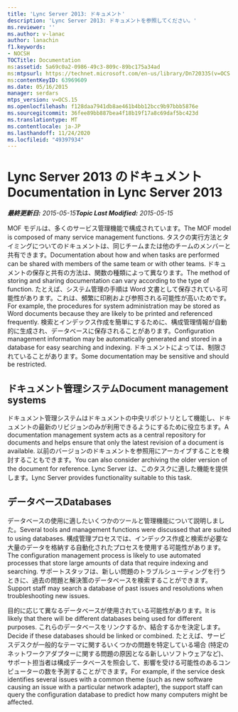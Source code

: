 ```yaml
---
title: 'Lync Server 2013: ドキュメント'
description: 'Lync Server 2013: ドキュメントを参照してください。'
ms.reviewer: ''
ms.author: v-lanac
author: lanachin
f1.keywords:
- NOCSH
TOCTitle: Documentation
ms:assetid: 5a69c0a2-0986-49c3-809c-89bc175a34ad
ms:mtpsurl: https://technet.microsoft.com/en-us/library/Dn720335(v=OCS.15)
ms:contentKeyID: 63969609
ms.date: 05/16/2015
manager: serdars
mtps_version: v=OCS.15
ms.openlocfilehash: f128daa7941db8ae461b4bb12bcc9b97bbb5876e
ms.sourcegitcommit: 36fee89bb887bea4f18b19f17a8c69daf5bc423d
ms.translationtype: MT
ms.contentlocale: ja-JP
ms.lasthandoff: 11/24/2020
ms.locfileid: "49397934"
---
```

# <a name="documentation-in-lync-server-2013"></a><span data-ttu-id="c5c8b-103">Lync Server 2013 のドキュメント</span><span class="sxs-lookup"><span data-stu-id="c5c8b-103">Documentation in Lync Server 2013</span></span>

<div data-xmlns="http://www.w3.org/1999/xhtml">

<div class="topic" data-xmlns="http://www.w3.org/1999/xhtml" data-msxsl="urn:schemas-microsoft-com:xslt" data-cs="https://msdn.microsoft.com/">

<div data-asp="https://msdn2.microsoft.com/asp">



</div>

<div id="mainSection">

<div id="mainBody"><span data-ttu-id="c5c8b-104">

<span> </span></span><span class="sxs-lookup"><span data-stu-id="c5c8b-104">

<span> </span></span></span>

<span data-ttu-id="c5c8b-105">_**最終更新日:** 2015-05-15_</span><span class="sxs-lookup"><span data-stu-id="c5c8b-105">_**Topic Last Modified:** 2015-05-15_</span></span>

<span data-ttu-id="c5c8b-106">MOF モデルは、多くのサービス管理機能で構成されています。</span><span class="sxs-lookup"><span data-stu-id="c5c8b-106">The MOF model is composed of many service management functions.</span></span> <span data-ttu-id="c5c8b-107">タスクの実行方法とタイミングについてのドキュメントは、同じチームまたは他のチームのメンバーと共有できます。</span><span class="sxs-lookup"><span data-stu-id="c5c8b-107">Documentation about how and when tasks are performed can be shared with members of the same team or with other teams.</span></span> <span data-ttu-id="c5c8b-108">ドキュメントの保存と共有の方法は、関数の種類によって異なります。</span><span class="sxs-lookup"><span data-stu-id="c5c8b-108">The method of storing and sharing documentation can vary according to the type of function.</span></span> <span data-ttu-id="c5c8b-109">たとえば、システム管理の手順は Word 文書として保存されている可能性があります。これは、頻繁に印刷および参照される可能性が高いためです。</span><span class="sxs-lookup"><span data-stu-id="c5c8b-109">For example, the procedures for system administration may be stored as Word documents because they are likely to be printed and referenced frequently.</span></span> <span data-ttu-id="c5c8b-110">検索とインデックス作成を簡単にするために、構成管理情報が自動的に生成され、データベースに保存されることがあります。</span><span class="sxs-lookup"><span data-stu-id="c5c8b-110">Configuration management information may be automatically generated and stored in a database for easy searching and indexing.</span></span> <span data-ttu-id="c5c8b-111">ドキュメントによっては、制限されていることがあります。</span><span class="sxs-lookup"><span data-stu-id="c5c8b-111">Some documentation may be sensitive and should be restricted.</span></span>

<div>

## <a name="document-management-systems"></a><span data-ttu-id="c5c8b-112">ドキュメント管理システム</span><span class="sxs-lookup"><span data-stu-id="c5c8b-112">Document management systems</span></span>

<span data-ttu-id="c5c8b-113">ドキュメント管理システムはドキュメントの中央リポジトリとして機能し、ドキュメントの最新のリビジョンのみが利用できるようにするために役立ちます。</span><span class="sxs-lookup"><span data-stu-id="c5c8b-113">A documentation management system acts as a central repository for documents and helps ensure that only the latest revision of a document is available.</span></span> <span data-ttu-id="c5c8b-114">以前のバージョンのドキュメントを参照用にアーカイブすることを検討することもできます。</span><span class="sxs-lookup"><span data-stu-id="c5c8b-114">You can also consider archiving the older version of the document for reference.</span></span> <span data-ttu-id="c5c8b-115">Lync Server は、このタスクに適した機能を提供します。</span><span class="sxs-lookup"><span data-stu-id="c5c8b-115">Lync Server provides functionality suitable to this task.</span></span>

</div>

<div>

## <a name="databases"></a><span data-ttu-id="c5c8b-116">データベース</span><span class="sxs-lookup"><span data-stu-id="c5c8b-116">Databases</span></span>

<span data-ttu-id="c5c8b-117">データベースの使用に適したいくつかのツールと管理機能について説明しました。</span><span class="sxs-lookup"><span data-stu-id="c5c8b-117">Several tools and management functions were discussed that are suited to using databases.</span></span> <span data-ttu-id="c5c8b-118">構成管理プロセスでは、インデックス作成と検索が必要な大量のデータを格納する自動化されたプロセスを使用する可能性があります。</span><span class="sxs-lookup"><span data-stu-id="c5c8b-118">The configuration management process is likely to use automated processes that store large amounts of data that require indexing and searching.</span></span> <span data-ttu-id="c5c8b-119">サポートスタッフは、新しい問題のトラブルシューティングを行うときに、過去の問題と解決策のデータベースを検索することができます。</span><span class="sxs-lookup"><span data-stu-id="c5c8b-119">Support staff may search a database of past issues and resolutions when troubleshooting new issues.</span></span>

<span data-ttu-id="c5c8b-120">目的に応じて異なるデータベースが使用されている可能性があります。</span><span class="sxs-lookup"><span data-stu-id="c5c8b-120">It is likely that there will be different databases being used for different purposes.</span></span> <span data-ttu-id="c5c8b-121">これらのデータベースをリンクするか、結合するかを決定します。</span><span class="sxs-lookup"><span data-stu-id="c5c8b-121">Decide if these databases should be linked or combined.</span></span> <span data-ttu-id="c5c8b-122">たとえば、サービスデスクが一般的なテーマに関するいくつかの問題を特定している場合 (特定のネットワークアダプターに関する問題の原因となる新しいソフトウェアなど)、サポート担当者は構成データベースを照会して、影響を受ける可能性のあるコンピューターの数を予測することができます。</span><span class="sxs-lookup"><span data-stu-id="c5c8b-122">For example, if the service desk identifies several issues with a common theme (such as new software causing an issue with a particular network adapter), the support staff can query the configuration database to predict how many computers might be affected.</span></span>

<span data-ttu-id="c5c8b-123"></div>

</div>

<span> </span>

</div>

</div>

</span><span class="sxs-lookup"><span data-stu-id="c5c8b-123"></div>

</div>

<span> </span>

</div>

</div>

</span></span></div>

